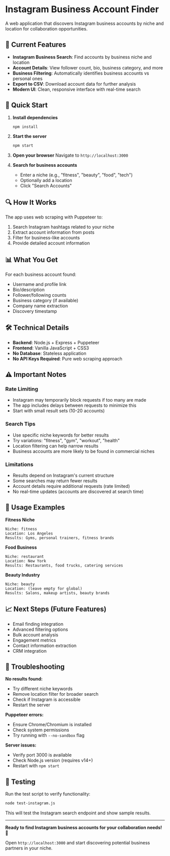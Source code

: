 # Instagram Business Account Finder

A web application that discovers Instagram business accounts by niche and location for collaboration opportunities.

## 🎯 Current Features

- **Instagram Business Search**: Find accounts by business niche and location
- **Account Details**: View follower count, bio, business category, and more
- **Business Filtering**: Automatically identifies business accounts vs personal ones
- **Export to CSV**: Download account data for further analysis
- **Modern UI**: Clean, responsive interface with real-time search

## 🚀 Quick Start

1. **Install dependencies**
   ```bash
   npm install
   ```

2. **Start the server**
   ```bash
   npm start
   ```

3. **Open your browser**
   Navigate to `http://localhost:3000`

4. **Search for business accounts**
   - Enter a niche (e.g., "fitness", "beauty", "food", "tech")
   - Optionally add a location
   - Click "Search Accounts"

## 🔍 How It Works

The app uses web scraping with Puppeteer to:
1. Search Instagram hashtags related to your niche
2. Extract account information from posts
3. Filter for business-like accounts
4. Provide detailed account information

## 📊 What You Get

For each business account found:
- Username and profile link
- Bio/description
- Follower/following counts
- Business category (if available)
- Company name extraction
- Discovery timestamp

## 🛠 Technical Details

- **Backend**: Node.js + Express + Puppeteer
- **Frontend**: Vanilla JavaScript + CSS3
- **No Database**: Stateless application
- **No API Keys Required**: Pure web scraping approach

## ⚠️ Important Notes

### Rate Limiting
- Instagram may temporarily block requests if too many are made
- The app includes delays between requests to minimize this
- Start with small result sets (10-20 accounts)

### Search Tips
- Use specific niche keywords for better results
- Try variations: "fitness", "gym", "workout", "health"
- Location filtering can help narrow results
- Business accounts are more likely to be found in commercial niches

### Limitations
- Results depend on Instagram's current structure
- Some searches may return fewer results
- Account details require additional requests (rate limited)
- No real-time updates (accounts are discovered at search time)

## 🎨 Usage Examples

**Fitness Niche**
```
Niche: fitness
Location: Los Angeles
Results: Gyms, personal trainers, fitness brands
```

**Food Business**
```
Niche: restaurant
Location: New York
Results: Restaurants, food trucks, catering services
```

**Beauty Industry**
```
Niche: beauty
Location: (leave empty for global)
Results: Salons, makeup artists, beauty brands
```

## 📈 Next Steps (Future Features)

- Email finding integration
- Advanced filtering options
- Bulk account analysis
- Engagement metrics
- Contact information extraction
- CRM integration

## 🔧 Troubleshooting

**No results found:**
- Try different niche keywords
- Remove location filter for broader search
- Check if Instagram is accessible
- Restart the server

**Puppeteer errors:**
- Ensure Chrome/Chromium is installed
- Check system permissions
- Try running with `--no-sandbox` flag

**Server issues:**
- Verify port 3000 is available
- Check Node.js version (requires v14+)
- Restart with `npm start`

## 📝 Testing

Run the test script to verify functionality:
```bash
node test-instagram.js
```

This will test the Instagram search endpoint and show sample results.

---

**Ready to find Instagram business accounts for your collaboration needs!** 🚀

Open `http://localhost:3000` and start discovering potential business partners in your niche.
